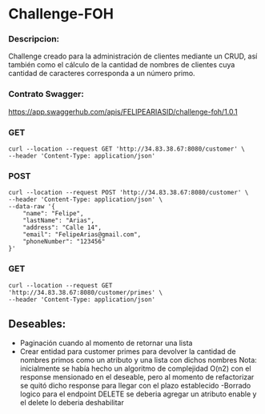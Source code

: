 # Challenge-FOH

### Descripcion:
Challenge creado para la administración de clientes mediante un CRUD, así también
como el cálculo de la cantidad de nombres de clientes cuya cantidad de caracteres
corresponda a un número primo.

### Contrato Swagger:
https://app.swaggerhub.com/apis/FELIPEARIASID/challenge-foh/1.0.1

### GET 

```
curl --location --request GET 'http://34.83.38.67:8080/customer' \
--header 'Content-Type: application/json'
```

### POST 

```
curl --location --request POST 'http://34.83.38.67:8080/customer' \
--header 'Content-Type: application/json' \
--data-raw '{
    "name": "Felipe",
    "lastName": "Arias",
    "address": "Calle 14",
    "email": "FelipeArias@gmail.com",
    "phoneNumber": "123456"
}'
```

### GET 

```
curl --location --request GET 'http://34.83.38.67:8080/customer/primes' \
--header 'Content-Type: application/json'
```

## Deseables:
 - Paginación cuando al momento de retornar una lista
 - Crear entidad para customer primes para devolver la cantidad de nombres primos como un atributo y una lista con dichos nombres
 Nota: inicialmente se había hecho un algoritmo de complejidad O(n2) con el response mensionado en el deseable, pero al momento de refactorizar se quitó dicho response para llegar con el plazo establecido
 -Borrado logico para el endpoint DELETE se deberia agregar un atributo enable y el delete lo deberia deshabilitar
